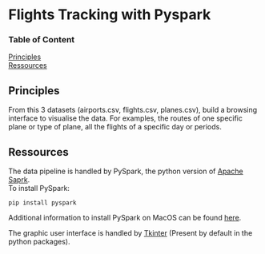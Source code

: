# Flights Tracking with Pyspark

### Table of Content

[Principles](#Principles)   
[Ressources](#Ressources)

## Principles

From this 3 datasets (airports.csv, flights.csv, planes.csv), build a browsing interface to visualise the data. For examples, the routes of one specific plane or type of plane, all the flights of a specific day or periods.

## Ressources  

The data pipeline is handled by PySpark, the python version of [Apache Saprk](https://spark.apache.org).  
To install PySpark: 
````
pip install pyspark
`````
Additional information to install PySpark on MacOS can be found [here](https://sparkbyexamples.com/pyspark/how-to-install-pyspark-on-mac/).

The graphic user interface is handled by [Tkinter](https://wiki.python.org/moin/TkInter) (Present by default in the python packages).
